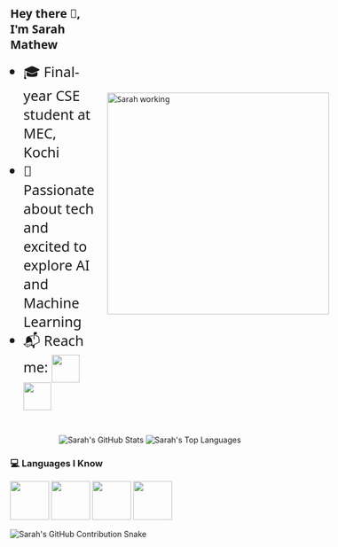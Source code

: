 <div style="display: flex; align-items: center; gap: 20px; font-family: 'Segoe UI', Tahoma, Geneva, Verdana, sans-serif;">
  <div>
    <h2>Hey there 👋, I'm Sarah Mathew</h2>
    <ul>
      <li style="font-size: 1.8em;">🎓 Final-year CSE student at MEC, Kochi</li>
      <li style="font-size: 1.8em;">🤖 Passionate about tech and excited to explore AI and Machine Learning</li>
      <li style="font-size: 1.8em;">
        📬 Reach me:
        <a href="mailto:sarahchintu2003@gmail.com">
          <img src="https://upload.wikimedia.org/wikipedia/commons/4/4e/Gmail_Icon.png" width="50" align="absmiddle">
        </a>
        <a href="https://www.linkedin.com/in/sarah-mathew7/">
          <img src="https://cdn.jsdelivr.net/gh/devicons/devicon/icons/linkedin/linkedin-original.svg" width="50" align="absmiddle">
        </a>
      </li>
    </ul>
  </div>
  <div>
    <img src="zerah.gif" alt="Sarah working" width="400" align="right">
  </div>
</div>
<br>

<p align="center">
  <img src="https://github-readme-stats.vercel.app/api?username=sarah20037&show_icons=true&theme=radical&include_all_commits=true&count_private=true" alt="Sarah's GitHub Stats" />
  <img src="https://github-readme-stats.vercel.app/api/top-langs/?username=sarah20037&layout=compact&theme=radical" alt="Sarah's Top Languages" />
</p>

### 💻 Languages I Know

<p>
  <img src="https://cdn.jsdelivr.net/gh/devicons/devicon/icons/python/python-original.svg" width="70"/>
  <img src="https://cdn.jsdelivr.net/gh/devicons/devicon/icons/java/java-original.svg" width="70"/>
  <img src="https://cdn.jsdelivr.net/gh/devicons/devicon/icons/c/c-original.svg" width="70"/>
  <img src="https://cdn.jsdelivr.net/gh/devicons/devicon/icons/cplusplus/cplusplus-original.svg" width="70"/>
</p>

<img src="https://raw.githubusercontent.com/sarah20037/sarah20037/output/github-contribution-grid-snake.svg" alt="Sarah's GitHub Contribution Snake"/>
